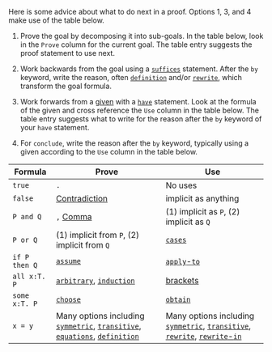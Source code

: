 Here is some advice about what to do next in a proof. Options 1, 3,
and 4 make use of the table below.

1. Prove the goal by decomposing it into sub-goals. In the table
  below, look in the `Prove` column for the current goal. The table
  entry suggests the proof statement to use next.

2. Work backwards from the goal using a
  [`suffices`](./Reference.md#suffices) statement. After the `by`
  keyword, write the reason, often
  [`definition`](./Reference.md#definition) and/or
  [`rewrite`](./Reference.md#rewrite), which transform the goal
  formula.

3. Work forwards from a [given](./Reference.md#given) with a
  [`have`](./Reference.md#have-proof) statement. Look at the formula
  of the given and cross reference the `Use` column in the table
  below. The table entry suggests what to write for the reason after
  the `by` keyword of your `have` statement.

4. For `conclude`, write the reason after the `by` keyword, typically
   using a given according to the `Use` column in the table below.


| Formula        |  Prove        | Use      |
| -------------- | ------------- | -------- |
| `true`         | `.`           | No uses  |
| `false`        | [Contradiction](./Reference.md#contradiction) | implicit as anything |
| `P and Q`      |  `,` [Comma](./Reference.md#comma-conjunction-and-introduction) | (1) implicit as `P`, (2) implicit as `Q` |
| `P or Q`      | (1) implicit from `P`, (2) implicit from `Q` | [`cases`](./Reference.md#cases-disjunction-elimination) |
| `if P then Q` | [`assume`](./Reference.md#assume) | [`apply`-`to`](./Reference.md#apply-to-proof-modus-ponens) |
| `all x:T. P`  | [`arbitrary`](./Reference.md#arbitrary-forall-introduction), [`induction`](./Reference.md#induction) | [brackets](./Reference.md#instantiation-proof) |
| `some x:T. P` | [`choose`](./Reference.md#choose-exists-introduction) | [`obtain`](./Reference.md#obtain-exists-elimination) |
| `x = y`    | Many options including [`symmetric`](./Reference.md#symmetric-proof), [`transitive`](./Reference.md#transitive-proof), [`equations`](./Reference.md#equations), [`definition`](./Reference.md#definition-proof) | Many options including [`symmetric`](./Reference.md#symmetric-proof), [`transitive`](./Reference.md#transitive-proof), [`rewrite`](./Reference.md#rewrite-proof), [`rewrite`-`in`](./Reference.md#rewrite-in-proof) |


